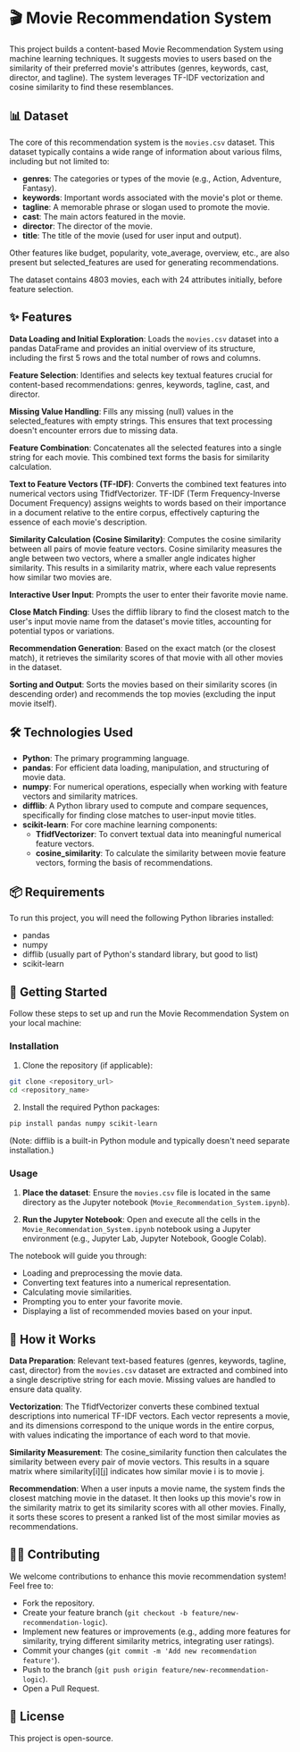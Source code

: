 # 🎬 Movie Recommendation System

This project builds a content-based Movie Recommendation System using machine learning techniques. It suggests movies to users based on the similarity of their preferred movie's attributes (genres, keywords, cast, director, and tagline). The system leverages TF-IDF vectorization and cosine similarity to find these resemblances.

## 📊 Dataset

The core of this recommendation system is the `movies.csv` dataset. This dataset typically contains a wide range of information about various films, including but not limited to:

- **genres**: The categories or types of the movie (e.g., Action, Adventure, Fantasy).
- **keywords**: Important words associated with the movie's plot or theme.
- **tagline**: A memorable phrase or slogan used to promote the movie.
- **cast**: The main actors featured in the movie.
- **director**: The director of the movie.
- **title**: The title of the movie (used for user input and output).

Other features like budget, popularity, vote_average, overview, etc., are also present but selected_features are used for generating recommendations.

The dataset contains 4803 movies, each with 24 attributes initially, before feature selection.

## ✨ Features

**Data Loading and Initial Exploration**: Loads the `movies.csv` dataset into a pandas DataFrame and provides an initial overview of its structure, including the first 5 rows and the total number of rows and columns.

**Feature Selection**: Identifies and selects key textual features crucial for content-based recommendations: genres, keywords, tagline, cast, and director.

**Missing Value Handling**: Fills any missing (null) values in the selected_features with empty strings. This ensures that text processing doesn't encounter errors due to missing data.

**Feature Combination**: Concatenates all the selected features into a single string for each movie. This combined text forms the basis for similarity calculation.

**Text to Feature Vectors (TF-IDF)**: Converts the combined text features into numerical vectors using TfidfVectorizer. TF-IDF (Term Frequency-Inverse Document Frequency) assigns weights to words based on their importance in a document relative to the entire corpus, effectively capturing the essence of each movie's description.

**Similarity Calculation (Cosine Similarity)**: Computes the cosine similarity between all pairs of movie feature vectors. Cosine similarity measures the angle between two vectors, where a smaller angle indicates higher similarity. This results in a similarity matrix, where each value represents how similar two movies are.

**Interactive User Input**: Prompts the user to enter their favorite movie name.

**Close Match Finding**: Uses the difflib library to find the closest match to the user's input movie name from the dataset's movie titles, accounting for potential typos or variations.

**Recommendation Generation**: Based on the exact match (or the closest match), it retrieves the similarity scores of that movie with all other movies in the dataset.

**Sorting and Output**: Sorts the movies based on their similarity scores (in descending order) and recommends the top movies (excluding the input movie itself).

## 🛠️ Technologies Used

- **Python**: The primary programming language.
- **pandas**: For efficient data loading, manipulation, and structuring of movie data.
- **numpy**: For numerical operations, especially when working with feature vectors and similarity matrices.
- **difflib**: A Python library used to compute and compare sequences, specifically for finding close matches to user-input movie titles.
- **scikit-learn**: For core machine learning components:
  - **TfidfVectorizer**: To convert textual data into meaningful numerical feature vectors.
  - **cosine_similarity**: To calculate the similarity between movie feature vectors, forming the basis of recommendations.

## 📦 Requirements

To run this project, you will need the following Python libraries installed:

- pandas
- numpy
- difflib (usually part of Python's standard library, but good to list)
- scikit-learn

## 🚀 Getting Started

Follow these steps to set up and run the Movie Recommendation System on your local machine:

### Installation

1. Clone the repository (if applicable):
```bash
git clone <repository_url>
cd <repository_name>
```

2. Install the required Python packages:
```bash
pip install pandas numpy scikit-learn
```

(Note: difflib is a built-in Python module and typically doesn't need separate installation.)

### Usage

1. **Place the dataset**: Ensure the `movies.csv` file is located in the same directory as the Jupyter notebook (`Movie_Recommendation_System.ipynb`).

2. **Run the Jupyter Notebook**: Open and execute all the cells in the `Movie_Recommendation_System.ipynb` notebook using a Jupyter environment (e.g., Jupyter Lab, Jupyter Notebook, Google Colab).

The notebook will guide you through:
- Loading and preprocessing the movie data.
- Converting text features into a numerical representation.
- Calculating movie similarities.
- Prompting you to enter your favorite movie.
- Displaying a list of recommended movies based on your input.

## 🌟 How it Works

**Data Preparation**: Relevant text-based features (genres, keywords, tagline, cast, director) from the `movies.csv` dataset are extracted and combined into a single descriptive string for each movie. Missing values are handled to ensure data quality.

**Vectorization**: The TfidfVectorizer converts these combined textual descriptions into numerical TF-IDF vectors. Each vector represents a movie, and its dimensions correspond to the unique words in the entire corpus, with values indicating the importance of each word to that movie.

**Similarity Measurement**: The cosine_similarity function then calculates the similarity between every pair of movie vectors. This results in a square matrix where similarity[i][j] indicates how similar movie i is to movie j.

**Recommendation**: When a user inputs a movie name, the system finds the closest matching movie in the dataset. It then looks up this movie's row in the similarity matrix to get its similarity scores with all other movies. Finally, it sorts these scores to present a ranked list of the most similar movies as recommendations.

## 🧑‍💻 Contributing

We welcome contributions to enhance this movie recommendation system! Feel free to:

- Fork the repository.
- Create your feature branch (`git checkout -b feature/new-recommendation-logic`).
- Implement new features or improvements (e.g., adding more features for similarity, trying different similarity metrics, integrating user ratings).
- Commit your changes (`git commit -m 'Add new recommendation feature'`).
- Push to the branch (`git push origin feature/new-recommendation-logic`).
- Open a Pull Request.

## 📄 License

This project is open-source.
